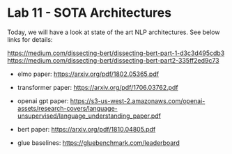 # Lab 11 - SOTA Architectures

Today, we will have a look at state of the art NLP architectures. See below links for details:

https://medium.com/dissecting-bert/dissecting-bert-part-1-d3c3d495cdb3  
https://medium.com/dissecting-bert/dissecting-bert-part2-335ff2ed9c73

- elmo paper: https://arxiv.org/pdf/1802.05365.pdf
- transformer paper: https://arxiv.org/pdf/1706.03762.pdf
- openai gpt paper: https://s3-us-west-2.amazonaws.com/openai-assets/research-covers/language-unsupervised/language_understanding_paper.pdf
- bert paper: https://arxiv.org/pdf/1810.04805.pdf

- glue baselines: https://gluebenchmark.com/leaderboard
